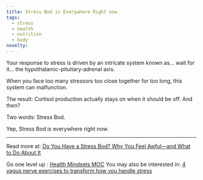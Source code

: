 ```yaml
---
title: Stress Bod is Everywhere Right now
tags:
  - stress
  - health
  - nutrition
  - body
novelty:
---
```


Your response to stress is driven by an intricate system known as… wait for it… the hypothalamic-pituitary-adrenal axis. 

When you face too many stressors too close together for too long, this system can malfunction. 

The result: Cortisol production actually stays on when it should be off. And then? 

Two words: Stress Bod. 

Yep, Stress Bod is everywhere right now.

----

Read more at: [Do You Have a Stress Bod? Why You Feel Awful—and What to Do About It](https://www.precisionnutrition.com/effects-of-stress-on-the-body-infographic)

Go one level up : [Health Mindsets MOC](Maps/Health%20Mindsets%20MOC.md)
You may also be interested in: [4 vagus nerve exercises to transform how you handle stress](Notes/4%20vagus%20nerve%20exercises%20to%20transform%20how%20you%20handle%20stress.md)